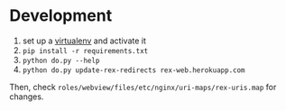 # Development

1. set up a [virtualenv](https://virtualenv.readthedocs.org/en/latest/) and activate it
1. `pip install -r requirements.txt`
1. `python do.py --help`
1. `python do.py update-rex-redirects rex-web.herokuapp.com`


Then, check `roles/webview/files/etc/nginx/uri-maps/rex-uris.map` for changes.
